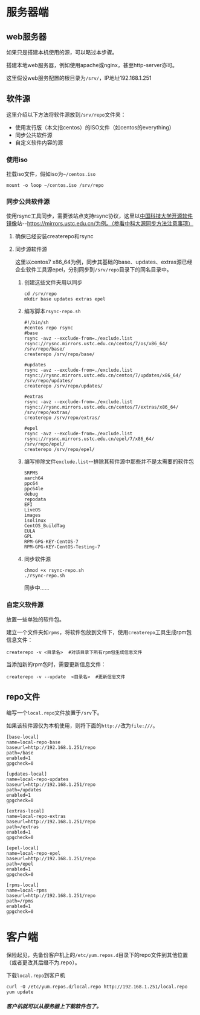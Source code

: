 # 服务器端

## web服务器

如果只是搭建本机使用的源，可以略过本步骤。

搭建本地web服务器，例如使用apache或nginx，甚至http-server亦可。

这里假设web服务配置的根目录为`/srv/`，IP地址192.168.1.251

## 软件源

这里介绍以下方法将软件源放到`/srv/repo`文件夹：

- 使用发行版（本文指centos）的ISO文件（如centos的everything）
- 同步公共软件源
- 自定义软件内容的源

### 使用iso

挂载iso文件，假如iso为`~/centos.iso`

```shell
mount -o loop ~/centos.iso /srv/repo
```

### 同步公共软件源

使用rsync工具同步，需要该站点支持rsync协议，这里以[中国科技大学开源软件镜像](https://mirrors.ustc.edu.cn/)站--https://mirrors.ustc.edu.cn/为例。（参看中科大源同步方法注意事项）

1. 确保已经安装createrepo和rsync

2. 同步源软件源

   这里以centos7 x86_64为例，同步其基础的base、updates、extras源已经企业软件工具源epel，分别同步到`/srv/repo`目录下的同名目录中。

   1. 创建这些文件夹用以同步

      ```shell
      cd /srv/repo
      mkdir base updates extras epel
      ```

   2. 编写脚本`rsync-repo.sh`

      ```shell
      #!/bin/sh
      #centos repo rsync
      #base
      rsync -avz --exclude-from=./exclude.list rsync://rysnc.mirrors.ustc.edu.cn/centos/7/os/x86_64/ /srv/repo/base/
      createrepo /srv/repo/base/

      #updates
      rsync -avz --exclude-from=./exclude.list rsync://rysnc.mirrors.ustc.edu.cn/centos/7/updates/x86_64/ /srv/repo/updates/
      createrepo /srv/repo/updates/

      #extras
      rsync -avz --exclude-from=./exclude.list rsync://rysnc.mirrors.ustc.edu.cn/centos/7/extras/x86_64/ /srv/repo/extras/
      createrepo /srv/repo/extras/

      #epel
      rsync -avz --exclude-from=./exclude.list rsync://rysnc.mirrors.ustc.edu.cn/epel/7/x86_64/ /srv/repo/epel/
      createrepo /srv/repo/epel/
      ```

   3. 编写排除文件`exclude.list`--排除其软件源中那些并不是太需要的软件包

      ```shell
      SRPMS
      aarch64
      ppc64
      ppc64le
      debug
      repodata
      EFI
      LiveOS
      images
      isolinux
      CentOS_BuildTag
      EULA
      GPL
      RPM-GPG-KEY-CentOS-7
      RPM-GPG-KEY-CentOS-Testing-7
      ```

   4. 同步软件源

      ```shell
      chmod +x rsync-repo.sh
      ./rsync-repo.sh
      ```

      同步中……

### 自定义软件源

   放置一些单独的软件包。

   建立一个文件夹如`rpms`，将软件包放到文件下，使用`createrepo`工具生成rpm包信息文件：

```shell
createrepo -v <目录名>  #对该目录下所有rpm包生成信息文件
```

当添加新的rpm包时，需要更新信息文件：

```shell
createrepo -v --update  <目录名>  #更新信息文件
```

## repo文件

编写一个`local.repo`文件放置于`/srv`下。

如果该软件源仅为本机使用，则将下面的`http://`改为`file:///`。

```shell
[base-local]
name=local-repo-base
baseurl=http://192.168.1.251/repo
path=/base
enabled=1
gpgcheck=0

[updates-local]
name=local-repo-updates
baseurl=http://192.168.1.251/repo
path=/updates
enabled=1
gpgcheck=0

[extras-local]
name=local-repo-extras
baseurl=http://192.168.1.251/repo
path=/extras
enabled=1
gpgcheck=0

[epel-local]
name=local-repo-epel
baseurl=http://192.168.1.251/repo
path=/epel
enabled=1
gpgcheck=0

[rpms-local]
name=local-rpms
baseurl=http://192.168.1.251/repo
path=/rpms
enabled=1
gpgcheck=0
```

# 客户端

保险起见，先备份客户机上的`/etc/yum.repos.d`目录下的repo文件到其他位置（或者更改其后缀不为.repo）。

下载`local.repo`到客户机

```shell
curl -O /etc/yum.repos.d/local.repo http://192.168.1.251/local.repo
yum update
```

##### 客户机就可以从服务器上下载软件包了。